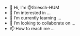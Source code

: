 - 👋 Hi, I’m @Griesch-HUM
- 👀 I’m interested in ...
- 🌱 I’m currently learning ...
- 💞️ I’m looking to collaborate on ...
- 📫 How to reach me ...

<!---
Griesch-HUM/Griesch-HUM is a ✨ special ✨ repository because its `README.md` (this file) appears on your GitHub profile.
You can click the Preview link to take a look at your changes.
--->
